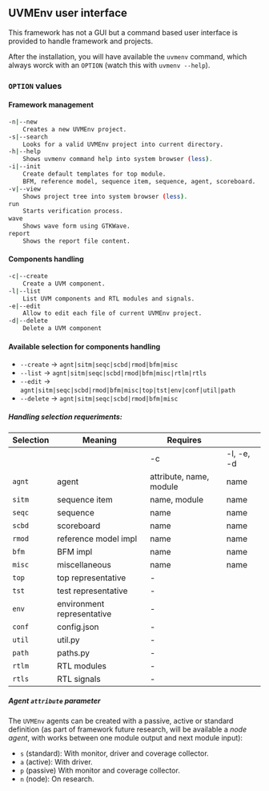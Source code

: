 ## UVMEnv user interface


This framework has not a GUI but a command based user interface is provided to handle framework and projects.

After the installation, you will have available the 
`uvmenv` command, which always worck with an `OPTION`
(watch this with `uvmenv --help`).

### `OPTION` values

#### Framework management
```bash
-n|--new
    Creates a new UVMEnv project.
-s|--search
    Looks for a valid UVMEnv project into current directory.
-h|--help
    Shows uvmenv command help into system browser (less).
-i|--init
    Create default templates for top module.
    BFM, reference model, sequence item, sequence, agent, scoreboard.
-v|--view
    Shows project tree into system browser (less).
run
    Starts verification process.
wave
    Shows wave form using GTKWave.
report
    Shows the report file content.
```

#### Components handling
```bash
-c|--create
    Create a UVM component.
-l|--list
    List UVM components and RTL modules and signals.
-e|--edit
    Allow to edit each file of current UVMEnv project.
-d|--delete
    Delete a UVM component
```

#### Available selection for components handling 
- `--create` -> `agnt|sitm|seqc|scbd|rmod|bfm|misc`
- `--list` -> `agnt|sitm|seqc|scbd|rmod|bfm|misc|rtlm|rtls`
- `--edit` -> `agnt|sitm|seqc|scbd|rmod|bfm|misc|top|tst|env|conf|util|path`
- `--delete` -> `agnt|sitm|seqc|scbd|rmod|bfm|misc`


##### Handling selection requeriments:
| Selection | Meaning                  | Requires                |            |
|-----------|--------------------------|-------------------------|------------|
|           |                          | -c                      | -l, -e, -d |
| `agnt`    | agent                    | attribute, name, module |    name    |
| `sitm`    | sequence item            | name, module            |    name    |
| `seqc`    | sequence                 | name                    |    name    |
| `scbd`    | scoreboard               | name                    |    name    |
| `rmod`    | reference model impl     | name                    |    name    |
| `bfm`     | BFM impl                 | name                    |    name    |
| `misc`    | miscellaneous            | name                    |    name    |
| `top`     | top representative       |            -            |            |
| `tst`     | test representative      |            -            |            |
| `env`     | environment representative |          -            |            |
| `conf`    | config.json              |            -            |            |
| `util`    | util.py                  |            -            |            |
| `path`    | paths.py                 |            -            |            |
| `rtlm`    | RTL modules              |            -            |            |
| `rtls`    | RTL signals              |            -            |            |


##### Agent `attribute` parameter
The `UVMEnv` agents can be created with a passive, active or standard definition 
(as part of framework future research, will be available a _node agent_, with works between one module output and next module input):
- `s` (standard): With monitor, driver and coverage collector.
- `a` (active): With driver.
- `p` (passive) With monitor and coverage collector.
- `n` (node): On research. 


